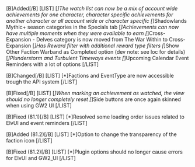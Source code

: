 [B]Added[/B]
[LIST]
[*]The watch list can now be a mix of account wide achievements for one character, character specific achievements for another character or all account wide or character specific
[*]Shadowlands Mythic+ season categories in the Specials tab
[*]Achievements can now have multiple moments when they were available to earn
[*]Cross-Expansion - Delves category is now moved from The War Within to Cross-Expansion
[*]Has Reward filter with additional reward type filters
[*]Show Other Faction Warband as Completed option (dev note: see loc for details)
[*]Plunderstorm and Turbulent Timeways events
[*]Upcoming Calendar Event Reminders with a lot of options
[/LIST]

[B]Changed[/B]
[LIST]
[*]Factions and EventType are now accessible trough the API system
[/LIST]

[B]Fixed[/B]
[LIST]
[*]When marking an achievement as watched, the view should no longer completely reset
[*]Side buttons are once again skinned when using GW2 UI
[/LIST]

[B]Fixed (81.1)[/B]
[LIST]
[*]Resolved some loading order issues related to ElvUI and event reminders
[/LIST]

[B]Added (81.2)[/B]
[LIST]
[*]Option to change the transparency of the faction icon
[/LIST]

[B]Fixed (81.2)[/B]
[LIST]
[*]Plugin options should no longer cause errors for ElvUI and GW2_UI
[/LIST]